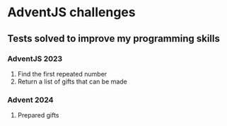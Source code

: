 # AdventJS challenges
## Tests solved to improve my programming skills
### AdventJS 2023
  1. Find the first repeated number
  2. Return a list of gifts that can be made
### Advent 2024
  1. Prepared gifts
